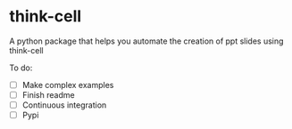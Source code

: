 # think-cell
A python package that helps you automate the creation of ppt slides using think-cell

To do:
- [ ] Make complex examples
- [ ] Finish readme
- [ ] Continuous integration
- [ ] Pypi
